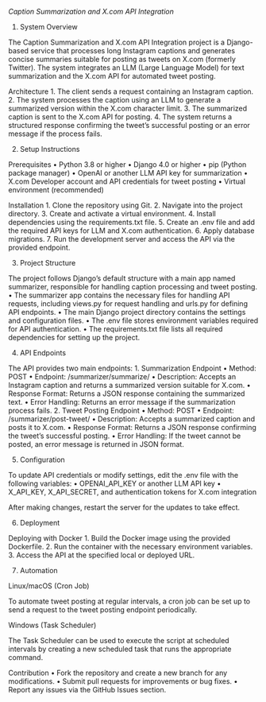 *Caption Summarization and X.com API Integration*

1) System Overview

The Caption Summarization and X.com API Integration project is a Django-based service that processes long Instagram captions and generates concise summaries suitable for posting as tweets on X.com (formerly Twitter). The system integrates an LLM (Large Language Model) for text summarization and the X.com API for automated tweet posting.

Architecture
	1.	The client sends a request containing an Instagram caption.
	2.	The system processes the caption using an LLM to generate a summarized version within the X.com character limit.
	3.	The summarized caption is sent to the X.com API for posting.
	4.	The system returns a structured response confirming the tweet’s successful posting or an error message if the process fails.

2) Setup Instructions

Prerequisites
	•	Python 3.8 or higher
	•	Django 4.0 or higher
	•	pip (Python package manager)
	•	OpenAI or another LLM API key for summarization
	•	X.com Developer account and API credentials for tweet posting
	•	Virtual environment (recommended)

Installation
	1.	Clone the repository using Git.
	2.	Navigate into the project directory.
	3.	Create and activate a virtual environment.
	4.	Install dependencies using the requirements.txt file.
	5.	Create an .env file and add the required API keys for LLM and X.com authentication.
	6.	Apply database migrations.
	7.	Run the development server and access the API via the provided endpoint.

3) Project Structure

The project follows Django’s default structure with a main app named summarizer, responsible for handling caption processing and tweet posting.
	•	The summarizer app contains the necessary files for handling API requests, including views.py for request handling and urls.py for defining API endpoints.
	•	The main Django project directory contains the settings and configuration files.
	•	The .env file stores environment variables required for API authentication.
	•	The requirements.txt file lists all required dependencies for setting up the project.

4) API Endpoints

The API provides two main endpoints:
	1.	Summarization Endpoint
	•	Method: POST
	•	Endpoint: /summarizer/summarize/
	•	Description: Accepts an Instagram caption and returns a summarized version suitable for X.com.
	•	Response Format: Returns a JSON response containing the summarized text.
	•	Error Handling: Returns an error message if the summarization process fails.
	2.	Tweet Posting Endpoint
	•	Method: POST
	•	Endpoint: /summarizer/post-tweet/
	•	Description: Accepts a summarized caption and posts it to X.com.
	•	Response Format: Returns a JSON response confirming the tweet’s successful posting.
	•	Error Handling: If the tweet cannot be posted, an error message is returned in JSON format.

5) Configuration

To update API credentials or modify settings, edit the .env file with the following variables:
	•	OPENAI_API_KEY or another LLM API key
	•	X_API_KEY, X_API_SECRET, and authentication tokens for X.com integration

After making changes, restart the server for the updates to take effect.

6) Deployment

Deploying with Docker
	1.	Build the Docker image using the provided Dockerfile.
	2.	Run the container with the necessary environment variables.
	3.	Access the API at the specified local or deployed URL.

7) Automation

Linux/macOS (Cron Job)

To automate tweet posting at regular intervals, a cron job can be set up to send a request to the tweet posting endpoint periodically.

Windows (Task Scheduler)

The Task Scheduler can be used to execute the script at scheduled intervals by creating a new scheduled task that runs the appropriate command.

Contribution
	•	Fork the repository and create a new branch for any modifications.
	•	Submit pull requests for improvements or bug fixes.
	•	Report any issues via the GitHub Issues section.
